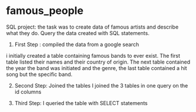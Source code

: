 # famous_people
SQL project: the task was to create data of famous artists and describe what they do. Query the data created with SQL statements.

1. First Step : compiled the data from a google search

i initially created a table containing famous bands to ever exist. The first table listed their names and their country of origin.
The next table contained the year the band was initiated and the genre, the last table contained a hit song but the specific band.

2. Second Step: Joined the tables
I joined the 3 tables in one query on the id columns

3. Third Step: I queried the table with SELECT statements

